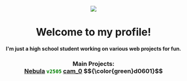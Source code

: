 <p align="center"><img src="https://github.com/nurology1/profile-readme/blob/main/profile"></p>

<div align="center">
  <h1>Welcome to my profile! <br> 
  <h4>I'm just a high school student working on various web projects for fun.</h4>
  </h1>
  

  <h3>
    Main Projects: <br> 
    <a href="https://github.com/nurology1/Nebula">Nebula</a> <code style="color : green">v2505</code>
    <a href="https://github.com/nurology1/Proxmi">cam_0</a> $${\color{green}d0601}$$
  </h3>
</div>




